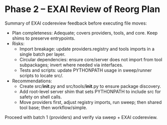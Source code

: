 # Phase 2 – EXAI Review of Reorg Plan

Summary of EXAI codereview feedback before executing file moves:

- Plan completeness: Adequate; covers providers, tools, and core. Keep shims to preserve entrypoints.
- Risks:
  - Import breakage: update providers.registry and tools imports in a single batch per layer.
  - Circular dependencies: ensure core/server does not import from tool subpackages; invert where needed via interfaces.
  - Tests and scripts: update PYTHONPATH usage in sweep/runner scripts to locate src/.
- Recommendations:
  - Create src/__init__.py and src/tools/__init__.py to ensure package discovery.
  - Add root-level server shim that sets PYTHONPATH to include src for safety on shell calls.
  - Move providers first, adjust registry imports, run sweep; then shared tool base; then workflow/simple.

Proceed with batch 1 (providers) and verify via sweep + EXAI codereview.
